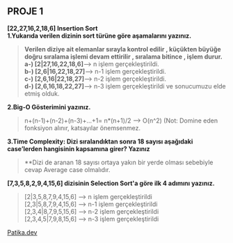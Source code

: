 ## **PROJE 1**

**[22,27,16,2,18,6] Insertion Sort**  
**1.Yukarıda verilen dizinin sort türüne göre aşamalarını yazınız.**

>**Verilen diziye ait elemanlar sırayla kontrol edilir , küçükten büyüğe doğru sıralama işlemi devam ettirilir , sıralama bitince , işlem durur.**
>**a-) [2|27,16,22,18,6]**--> n işlem gerçekleştirildi.    
>**b-) [2,6|16,22,18,27]**--> n-1 işlem gerçekleştirildi.    
>**c-) [2,6,16|22,18,27]**--> n-2 işlem gerçekleştirildi.       
>**d-) [2,6,16,18,22,27]**--> n-3 işlem gerçekleştirildi ve sonucumuzu elde etmiş olduk.

**2.Big-O Gösterimini yazınız.**    
>n+(n-1)+(n-2)+(n-3)+…+1= n*(n+1)/2 --> O(n^2) (Not: Domine eden fonksiyon alınır, katsayılar önemsenmez.

**3.Time Complexity: Dizi sıralandıktan sonra 18 sayısı aşağıdaki case’lerden hangisinin kapsamına girer? Yazınız**
>**Dizi de aranan 18 sayısı ortaya yakın bir yerde olması sebebiyle cevap Average case olmalıdır.  

**[7,3,5,8,2,9,4,15,6] dizisinin Selection Sort'a göre ilk 4 adımını yazınız.**

>[2|3,5,8,7,9,4,15,6] --> n işlem gerçekleştirildi  
>[2,3|5,8,7,9,4,15,6] --> n-1 işlem gerçekleştirildi  
>[2,3,4|8,7,9,5,15,6] --> n-2 işlem gerçekleştirildi   
>[2,3,4,5|7,9,8,15,6] --> n-3 işlem gerçekleştirildi  


[Patika.dev](www.patika.dev)
